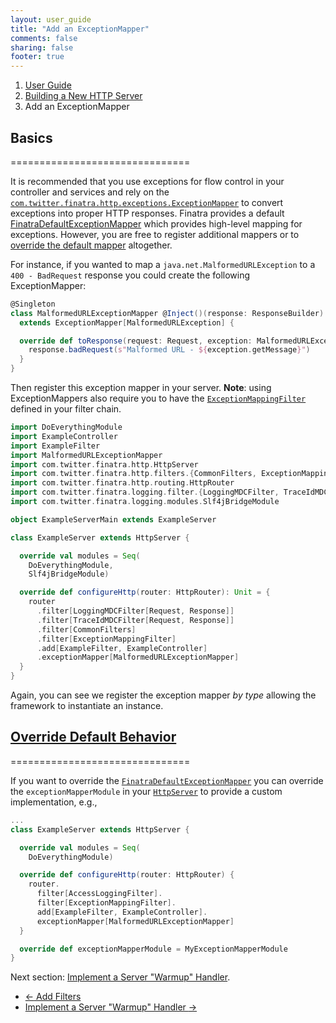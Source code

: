```yaml
---
layout: user_guide
title: "Add an ExceptionMapper"
comments: false
sharing: false
footer: true
---
```


<ol class="breadcrumb">
  <li><a href="/finatra/user-guide">User Guide</a></li>
  <li><a href="/finatra/user-guide/build-new-http-server">Building a New HTTP Server</a></li>
  <li class="active">Add an ExceptionMapper</li>
</ol>

## Basics
===============================

It is recommended that you use exceptions for flow control in your controller and services and rely on the [`com.twitter.finatra.http.exceptions.ExceptionMapper`](https://github.com/twitter/finatra/blob/master/http/src/main/scala/com/twitter/finatra/http/exceptions/ExceptionMapper.scala) to convert exceptions into proper HTTP responses. Finatra provides a default [FinatraDefaultExceptionMapper](https://github.com/twitter/finatra/blob/master/http/src/main/scala/com/twitter/finatra/http/internal/exceptions/FinatraDefaultExceptionMapper.scala) which provides high-level mapping for exceptions. However, you are free to register additional mappers or to [override the default mapper](#override-defaults) altogether.

For instance, if you wanted to map a `java.net.MalformedURLException` to a `400 - BadRequest` response you could create the following ExceptionMapper:

```scala
@Singleton
class MalformedURLExceptionMapper @Inject()(response: ResponseBuilder)
  extends ExceptionMapper[MalformedURLException] {

  override def toResponse(request: Request, exception: MalformedURLException): Response = {
    response.badRequest(s"Malformed URL - ${exception.getMessage}")
  }
}
```
<div></div>

Then register this exception mapper in your server. **Note**: using ExceptionMappers also require you to have the [`ExceptionMappingFilter`](https://github.com/twitter/finatra/blob/master/http/src/main/scala/com/twitter/finatra/http/filters/ExceptionMappingFilter.scala) defined in your filter chain.

```scala
import DoEverythingModule
import ExampleController
import ExampleFilter
import MalformedURLExceptionMapper
import com.twitter.finatra.http.HttpServer
import com.twitter.finatra.http.filters.{CommonFilters, ExceptionMappingFilter}
import com.twitter.finatra.http.routing.HttpRouter
import com.twitter.finatra.logging.filter.{LoggingMDCFilter, TraceIdMDCFilter}
import com.twitter.finatra.logging.modules.Slf4jBridgeModule

object ExampleServerMain extends ExampleServer

class ExampleServer extends HttpServer {

  override val modules = Seq(
    DoEverythingModule,
    Slf4jBridgeModule)

  override def configureHttp(router: HttpRouter): Unit = {
    router
      .filter[LoggingMDCFilter[Request, Response]]
      .filter[TraceIdMDCFilter[Request, Response]]
      .filter[CommonFilters]
      .filter[ExceptionMappingFilter]
      .add[ExampleFilter, ExampleController]
      .exceptionMapper[MalformedURLExceptionMapper]
  }
}
```
<div></div>

Again, you can see we register the exception mapper *by type* allowing the framework to instantiate an instance.

## <a class="anchor" name="override-defaults" href="#override-defaults">Override Default Behavior</a>
===============================

If you want to override the [`FinatraDefaultExceptionMapper`](https://github.com/twitter/finatra/blob/master/http/src/main/scala/com/twitter/finatra/http/internal/exceptions/FinatraDefaultExceptionMapper.scala) you can override the `exceptionMapperModule` in your [`HttpServer`](https://github.com/twitter/finatra/blob/master/http/src/main/scala/com/twitter/finatra/http/HttpServer.scala#L67) to provide a custom implementation, e.g.,

```scala
...
class ExampleServer extends HttpServer {

  override val modules = Seq(
    DoEverythingModule)

  override def configureHttp(router: HttpRouter) {
    router.
      filter[AccessLoggingFilter].
      filter[ExceptionMappingFilter].
      add[ExampleFilter, ExampleController].
      exceptionMapper[MalformedURLExceptionMapper]
  }

  override def exceptionMapperModule = MyExceptionMapperModule
}
```
<div></div>

Next section: [Implement a Server "Warmup" Handler](/finatra/user-guide/build-new-http-server/warmup.html).

<nav>
  <ul class="pager">
    <li class="previous"><a href="/finatra/user-guide/build-new-http-server/filter.html"><span aria-hidden="true">&larr;</span>&nbsp;Add&nbsp;Filters</a></li>
    <li class="next"><a href="/finatra/user-guide/build-new-http-server/warmup.html">Implement&nbsp;a&nbsp;Server&nbsp;"Warmup"&nbsp;Handler&nbsp;<span aria-hidden="true">&rarr;</span></a></li>
  </ul>
</nav>
